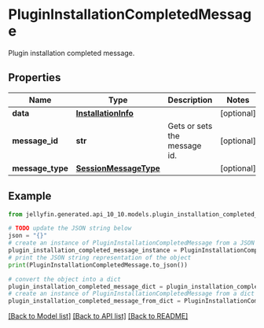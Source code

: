 # PluginInstallationCompletedMessage

Plugin installation completed message.

## Properties

Name | Type | Description | Notes
------------ | ------------- | ------------- | -------------
**data** | [**InstallationInfo**](InstallationInfo.md) |  | [optional] 
**message_id** | **str** | Gets or sets the message id. | [optional] 
**message_type** | [**SessionMessageType**](SessionMessageType.md) |  | [optional] 

## Example

```python
from jellyfin.generated.api_10_10.models.plugin_installation_completed_message import PluginInstallationCompletedMessage

# TODO update the JSON string below
json = "{}"
# create an instance of PluginInstallationCompletedMessage from a JSON string
plugin_installation_completed_message_instance = PluginInstallationCompletedMessage.from_json(json)
# print the JSON string representation of the object
print(PluginInstallationCompletedMessage.to_json())

# convert the object into a dict
plugin_installation_completed_message_dict = plugin_installation_completed_message_instance.to_dict()
# create an instance of PluginInstallationCompletedMessage from a dict
plugin_installation_completed_message_from_dict = PluginInstallationCompletedMessage.from_dict(plugin_installation_completed_message_dict)
```
[[Back to Model list]](README.md#documentation-for-models) [[Back to API list]](README.md#documentation-for-api-endpoints) [[Back to README]](README.md)


